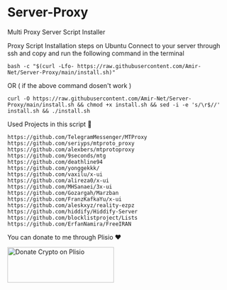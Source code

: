 # Server-Proxy
Multi Proxy Server Script Installer

Proxy Script Installation steps on Ubuntu Connect to your server through ssh and copy and run the following command in the terminal
```
bash -c "$(curl -Lfo- https://raw.githubusercontent.com/Amir-Net/Server-Proxy/main/install.sh)"
```
OR ( if the above command dosen't work )
```
curl -O https://raw.githubusercontent.com/Amir-Net/Server-Proxy/main/install.sh && chmod +x install.sh && sed -i -e 's/\r$//' install.sh && ./install.sh
```
Used Projects in this script 🙏
```
https://github.com/TelegramMessenger/MTProxy
https://github.com/seriyps/mtproto_proxy
https://github.com/alexbers/mtprotoproxy
https://github.com/9seconds/mtg
https://github.com/deathline94
https://github.com/yonggekkk/
https://github.com/vaxilu/x-ui
https://github.com/alireza0/x-ui
https://github.com/MHSanaei/3x-ui
https://github.com/Gozargah/Marzban
https://github.com/FranzKafkaYu/x-ui
https://github.com/aleskxyz/reality-ezpz
https://github.com/hiddify/Hiddify-Server
https://github.com/blocklistproject/Lists
https://github.com/ErfanNamira/FreeIRAN
```
You can donate to me through Plisio ❤️

<a href="https://plisio.net/donate/f_9qcQRU" target="_blank"><img src="https://plisio.net/img/donate/donate_light_icons_color.png" alt="Donate Crypto on Plisio" width="240" height="80" /></a>

